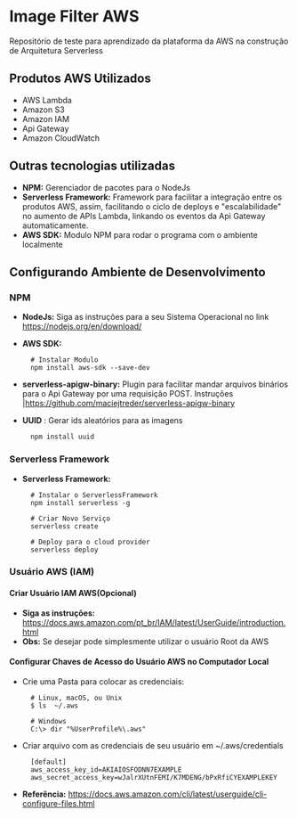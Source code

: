 # Image Filter AWS

Repositório de teste para aprendizado da plataforma da AWS na construção de Arquitetura Serverless

## Produtos AWS Utilizados

* AWS Lambda
* Amazon S3
* Amazon IAM
* Api Gateway
* Amazon CloudWatch

## Outras tecnologias utilizadas

* __NPM:__ Gerenciador de pacotes para o NodeJs
* __Serverless Framework:__ Framework para facilitar a integração entre os produtos AWS, assim, facilitando o ciclo de deploys e "escalabilidade" no aumento de APIs Lambda, linkando os eventos da Api Gateway automaticamente.
* __AWS SDK:__ Modulo NPM para rodar o programa com o ambiente localmente

## Configurando Ambiente de Desenvolvimento

### NPM

* __NodeJs:__ Siga as instruções para a seu Sistema Operacional no link <https://nodejs.org/en/download/>
* __AWS SDK:__

        # Instalar Modulo
        npm install aws-sdk --save-dev

* __serverless-apigw-binary:__ Plugin para facilitar mandar arquivos binários para o Api Gateway por uma requisição POST. Instruções |<https://github.com/maciejtreder/serverless-apigw-binary>
* __UUID__ : Gerar ids aleatórios para as imagens

        npm install uuid

### Serverless Framework

* __Serverless Framework:__

        # Instalar o ServerlessFramework
        npm install serverless -g

        # Criar Novo Serviço
        serverless create

        # Deploy para o cloud provider
        serverless deploy

### Usuário AWS (IAM)

#### Criar Usuário IAM AWS(Opcional)

* __Siga as instruções:__ <https://docs.aws.amazon.com/pt_br/IAM/latest/UserGuide/introduction.html>
* __Obs:__ Se desejar pode simplesmente utilizar o usuário Root da AWS

#### Configurar Chaves de Acesso do Usuário AWS no Computador Local

* Crie uma Pasta para colocar as credenciais:

        # Linux, macOS, ou Unix
        $ ls  ~/.aws

        # Windows
        C:\> dir "%UserProfile%\.aws"

* Criar arquivo com as credenciais de seu usuário em ~/.aws/credentials

        [default]
        aws_access_key_id=AKIAIOSFODNN7EXAMPLE
        aws_secret_access_key=wJalrXUtnFEMI/K7MDENG/bPxRfiCYEXAMPLEKEY

* __Referência:__ <https://docs.aws.amazon.com/cli/latest/userguide/cli-configure-files.html>
